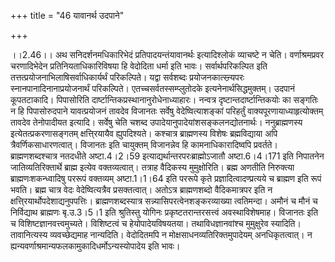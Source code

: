 +++
title = "46 यावानर्थ उदपाने"

+++

।।2.46।। अथ सनिदर्शनमधिकारिभेदं प्रतिपादयन्तंयावानर्थः इत्यादिश्लोकं
व्याचष्टे न चेति। वर्णाश्रमप्रवर चरणादिभेदेन प्रतिनियताधिकारिविषया हि
वेदोदिता धर्मा इति भावः। सर्वार्थपरिकल्पित इति
तत्तत्प्रयोजनाभिलाषिसर्वाधिकार्यर्थं परिकल्पिते। यद्वा सर्वशब्दः
प्रयोजनकात्स्न्र्यपरः स्नानपानादिनानाप्रयोजनार्थं परिकल्पिते।
एतच्चसर्वतस्सम्प्लुतोदके इत्यनेनार्थसिद्धमुक्तम्। उदपानं
कूपतटाकादि। पिपासोरिति दार्ष्टान्तिकप्रस्थानानुरोधेनाध्याहारः। नन्वत्र
दृष्टान्तदार्ष्टान्तिकयोः का सङ्गतिः न हि पिपासोरुदपाने यावत्प्रयोजनं
तावदेव विजानतः सर्वेषु वेदेष्वित्याशङ्कां परिहर्तुं
वाक्यपूरणायाध्याहृत्योक्तम् तावदेव तेनोपादीयत इत्यादि। सर्वेषु चेति
चशब्द उपादेयानुपादेयांशसङ्कलनद्योतनार्थः। ननुब्राह्मणस्य
इत्येतत्प्रकरणासङ्गतम् क्षत्ति्रयायैव ह्युपदिश्यते। कश्चात्र ब्राह्मणस्य
विशेषः ब्रह्मविद्याया अपि त्रैवर्णिकसाधारणत्वात्। विजानतः इति चायुक्तम्
विजानन्नेव हि कामनाधिकारादिष्वपि प्रवर्तते। ब्राह्मणशब्दश्चात्र नतदधीते
अष्टा.4।2।59 इत्याद्यर्थान्तरपरःब्राह्मोऽजातौ अष्टा.6।4।171 इति निपातनेन
जातिव्यतिरिक्तार्थे ब्राह्म इत्येव वक्तव्यत्वात्। तत्राह वैदिकस्य
मुमुक्षोरिति। ब्रह्म अणतीति निरुक्त्या ब्राह्मणःशकन्ध्वादिषु पररूपं
वक्तव्यम् अष्टा.1।1।64 इति पररूपे कृते प्रज्ञादित्वादण्प्रत्यये च
ब्राह्मण इति रूपं भवति। ब्रह्म चात्र वेदः वेदेष्वित्यत्रैव
प्रसक्तत्वात्। अतोऽत्र ब्राह्मणशब्दो वैदिकमात्रपर इति न
क्षत्ति्रयार्थोपदेशाद्यनुपपत्तिः। ब्राह्मणशब्दस्यात्र
सन्न्यासिपरत्वेनशङ्करव्याख्या त्वतिमन्दा। अमौनं च मौनं च निर्विद्याथ
ब्राह्मणः बृ.उ.3।5।1 इति श्रुतिस्तु योगिनः प्रकृष्टतरान्तरसत्त्वं
अवस्थाविशेषमाह। विजानतः इति च विशिष्टज्ञानवत्त्वमुच्यते। विशिष्टत्वं च
हेयोपादेयविषयतया। तथाविधज्ञानवांश्च मुमुक्षुरेव स्यादिति। तावानित्यस्य
व्यवच्छेद्यमाह नान्यदिति। वेदोदितमपि न मोक्षसाधनव्यतिरिक्तमुपादेयम्
अनधिकृतत्वात्। न ह्यन्यवर्णाश्रमान्यफलकामुकादिधर्मोऽन्यस्योपादेय इति
भावः।  
  
  